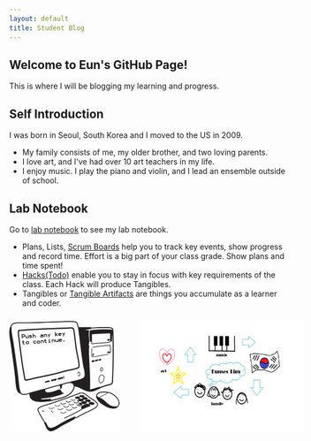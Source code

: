 ```yaml
---
layout: default
title: Student Blog
---
```


## Welcome to Eun's GitHub Page!
This is where I will be blogging my learning and progress.

## Self Introduction
I was born in Seoul, South Korea and I moved to the US in 2009. 

- My family consists of me, my older brother, and two loving parents.
- I love art, and I've had over 10 art teachers in my life.
- I enjoy music. I play the piano and violin, and I lead an ensemble outside of school.
  
## Lab Notebook
Go to [lab notebook](http://localhost:4200/student/compsci) to see my lab notebook.

- Plans, Lists, [Scrum Boards](https://clickup.com/blog/scrum-board/) help you to track key events, show progress and record time.  Effort is a big part of your class grade.  Show plans and time spent!
- [Hacks(Todo)](https://levelup.gitconnected.com/six-ultimate-daily-hacks-for-every-programmer-60f5f10feae) enable you to stay in focus with key requirements of the class.  Each Hack will produce Tangibles.
- Tangibles or [Tangible Artifacts](https://en.wikipedia.org/wiki/Artifact_(software_development)) are things you accumulate as a learner and coder. 

<img src="./images/AP CSP Self Introduction Drawing.png" style="float:right;position:relative;width:300px;height:200px;left:30px;top:10px;">
<img src="./images/computer science.gif" style="float:left;position:relative;width:200px;height:200px;left:0px;top:10px">